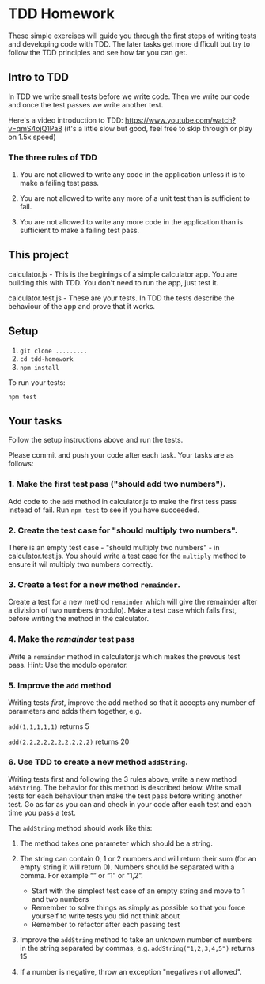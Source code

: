 # TDD Homework

These simple exercises will guide you through the first steps of writing tests and developing code with TDD. The later tasks get more difficult but try to follow the TDD principles and see how far you can get.

## Intro to TDD

In TDD we write small tests before we write code. Then we write our code and once the test passes we write another test. 

Here's a video introduction to TDD: https://www.youtube.com/watch?v=qmS4ojQ1Pa8 (it's a little slow but good, feel free to skip through or play on 1.5x speed)

### The three rules of TDD

1. You are not allowed to write any code in the application unless it is to make a failing test pass.

2. You are not allowed to write any more of a unit test than is sufficient to fail.

3. You are not allowed to write any more code in the application than is sufficient to make a failing test pass.

## This project

calculator.js - This is the beginings of a simple calculator app. You are building this with TDD. You don't need to run the app, just test it.

calculator.test.js - These are your tests. In TDD the tests describe the behaviour of the app and prove that it works.

## Setup

1. `git clone .........`
2. `cd tdd-homework`
3. `npm install`

To run your tests:

`npm test`

## Your tasks

Follow the setup instructions above and run the tests.

Please commit and push your code after each task. Your tasks are as follows:

### 1. Make the first test pass ("should add two numbers").

Add code to the `add` method in calculator.js to make the first tess pass instead of fail. Run `npm test` to see if you have succeeded.

### 2. Create the test case for "should multiply two numbers".

There is an empty test case - "should multiply two numbers" - in calculator.test.js. You should write a test case for the `multiply` method to ensure it wil multiply two numbers correctly.

### 3. Create a test for a new method `remainder`.

Create a test for a new method `remainder` which will give the remainder after a division of two numbers (modulo). Make a test case which fails first, before writing the method in the calculator.

### 4. Make the _remainder_ test pass

Write a `remainder` method in calculator.js which makes the prevous test pass. Hint: Use the modulo operator.

### 5. Improve the `add` method

Writing tests *first*, improve the add method so that it accepts any number of parameters and adds them together, e.g.

`add(1,1,1,1,1)` returns 5

`add(2,2,2,2,2,2,2,2,2,2)` returns 20

### 6. Use TDD to create a new method `addString`.

Writing tests first and following the 3 rules above, write a new method `addString`. The behavior for this method is described below. Write small tests for each behaviour then make the test pass before writing another test. Go as far as you can and check in your code after each test and each time you pass a test.

The `addString` method should work like this:

1. The method takes one parameter which should be a string.

2. The string can contain 0, 1 or 2 numbers and will return their sum (for an empty string it will return 0). Numbers should be separated with a comma. For example “” or “1” or “1,2”.

    - Start with the simplest test case of an empty string and move to 1 and two numbers
    - Remember to solve things as simply as possible so that you force yourself to write tests you did not think about
    - Remember to refactor after each passing test

3. Improve the `addString` method to take an unknown number of numbers in the string separated by commas, e.g. `addString("1,2,3,4,5")` returns 15

4. If a number is negative, throw an exception "negatives not allowed".




